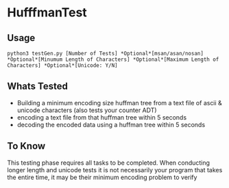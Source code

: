 # HufffmanTest

## Usage
```
python3 testGen.py [Number of Tests] *Optional*[msan/asan/nosan] *Optional*[Minumum Length of Characters] *Optional*[Maximum Length of Characters] *Optional*[Unicode: Y/N]
```

## Whats Tested
- Building a minimum encoding size huffman tree from a text file of ascii & unicode characters (also tests your counter ADT)
- encoding a text file from that huffman tree within 5 seconds
- decoding the encoded data using a huffman tree within 5 seconds

## To Know
This testing phase requires all tasks to be completed.
When conducting longer length and unicode tests it is not necessarily your program that takes the entire time, it may be their minimum encoding problem to verify
